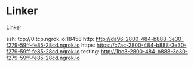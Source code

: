 # Linker
Linker

ssh: tcp://0.tcp.ngrok.io:18458 
http: http://da96-2800-484-b888-3e30-f279-59ff-fe85-28cd.ngrok.io 
https: https://c7ac-2800-484-b888-3e30-f279-59ff-fe85-28cd.ngrok.io 
testing: http://1bc3-2800-484-b888-3e30-f279-59ff-fe85-28cd.ngrok.io 